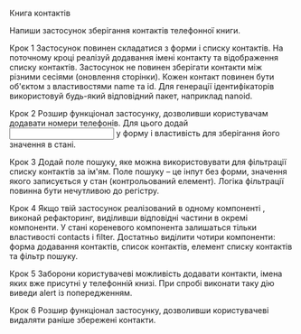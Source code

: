 Книга контактів

Напиши застосунок зберігання контактів телефонної книги.

Крок 1 Застосунок повинен складатися з форми і списку контактів. На поточному
кроці реалізуй додавання імені контакту та відображення списку контактів.
Застосунок не повинен зберігати контакти між різними сесіями (оновлення
сторінки). Кожен контакт повинен бути об'єктом з властивостями name та id. Для
генерації ідентифікаторів використовуй будь-який відповідний пакет, наприклад
nanoid.

Крок 2 Розшир функціонал застосунку, дозволивши користувачам додавати номери
телефонів. Для цього додай <input type="tel"> у форму і властивість для
зберігання його значення в стані.

Крок 3 Додай поле пошуку, яке можна використовувати для фільтрації списку
контактів за ім'ям. Поле пошуку – це інпут без форми, значення якого записується
у стан (контрольований елемент). Логіка фільтрації повинна бути нечутливою до
регістру.

Крок 4 Якщо твій застосунок реалізований в одному компоненті <App>, виконай
рефакторинг, виділивши відповідні частини в окремі компоненти. У стані
кореневого компонента <App> залишаться тільки властивості contacts і filter.
Достатньо виділити чотири компоненти: форма додавання контактів, список
контактів, елемент списку контактів та фільтр пошуку.

Крок 5 Заборони користувачеві можливість додавати контакти, імена яких вже
присутні у телефонній книзі. При спробі виконати таку дію виведи alert із
попередженням.

Крок 6 Розшир функціонал застосунку, дозволивши користувачеві видаляти раніше
збережені контакти.
